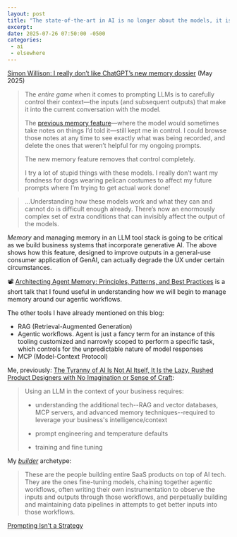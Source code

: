 ```yaml
---
layout: post
title: "The state-of-the-art in AI is no longer about the models, it is about the tooling available around the models"
excerpt: 
date: 2025-07-26 07:50:00 -0500
categories: 
 - ai
 - elsewhere
---
```


[Simon Willison: I really don’t like ChatGPT’s new memory dossier](https://simonwillison.net/2025/May/21/chatgpt-new-memory/) (May 2025)

> The *entire game* when it comes to prompting LLMs is to carefully control their context—the inputs (and subsequent outputs) that make it into the current conversation with the model.
> 
> The [previous memory feature](https://simonwillison.net/2024/Feb/14/memory-and-new-controls-for-chatgpt/)—where the model would sometimes take notes on things I’d told it—still kept me in control. I could browse those notes at any time to see exactly what was being recorded, and delete the ones that weren’t helpful for my ongoing prompts.
> 
> The new memory feature removes that control completely.
> 
> I try a lot of stupid things with these models. I really don’t want my fondness for dogs wearing pelican costumes to affect my future prompts where I’m trying to get actual work done!

> ...Understanding how these models work and what they can and cannot do is difficult enough already. There’s now an enormously complex set of extra conditions that can invisibly affect the output of the models.

_Memory_ and managing memory in an LLM tool stack is going to be critical as we build business systems that incorporate generative AI. The above shows how this feature, designed to improve outputs in a general-use consumer application of GenAI, can actually degrade the UX under certain circumstances.

📽️ [Architecting Agent Memory: Principles, Patterns, and Best Practices](https://www.youtube.com/watch?v=W2HVdB4Jbjs) is a short talk that I found useful in understanding how we will begin to manage memory around our agentic workflows.

The other tools I have already mentioned on this blog:

- RAG (Retrieval-Augmented Generation)
- Agentic workflows. Agent is just a fancy term for an instance of this tooling customized and narrowly scoped to perform a specific task, which controls for the unpredictable nature of model responses
- MCP (Model-Context Protocol)

Me, previously: [The Tyranny of AI Is Not AI Itself, It Is the Lazy, Rushed Product Designers with No Imagination or Sense of Craft](https://daniel.industries/2025/07/13/the-tyranny-of-ai-is-not-ai-itself-it-is-the-lazy-rushed-product-designers-with-no-imagination-or-sense-of-craft/):

> Using an LLM in the context of your business requires:
> 
> - understanding the additional tech--RAG and vector databases, MCP servers, and advanced memory techniques--required to leverage your business's intelligence/context
> 
> - prompt engineering and temperature defaults
> 
> - training and fine tuning

My *[builder](https://daniel.industries/2025/06/20/overview-of-the-genai-landscape/#the-builder)* archetype:

> These are the people building entire SaaS products on top of AI tech. They are the ones fine-tuning models, chaining together agentic workflows, often writing their own instrumentation to observe the inputs and outputs through those workflows, and perpetually building and maintaining data pipelines in attempts to get better inputs into those workflows.

[Prompting Isn't a Strategy](https://daniel.industries/2025/04/21/prompting-isnt-a-strategy/)
